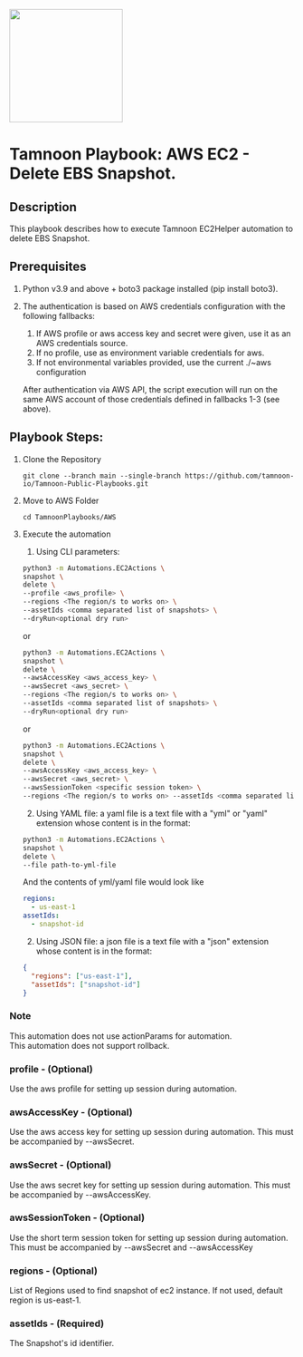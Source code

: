 
[comment]: <> (This is a readonly file, do not edit directly, to change update the snapshot_delete.json)
<img src='../../../../TamnoonPlaybooks/images/icons/Tamnoon.png' width = '200' />

# Tamnoon Playbook: AWS EC2 - Delete EBS Snapshot.
## Description

This playbook describes how to execute Tamnoon EC2Helper automation to delete EBS Snapshot.  
## Prerequisites
1. Python v3.9 and above + boto3 package installed (pip install boto3).  
2. The authentication is based on AWS credentials configuration with the following fallbacks:  
    1. If AWS profile or aws access key and secret were given, use it as an AWS credentials source.  
    2. If no profile, use as environment variable credentials for aws.  
    3. If not environmental variables provided, use the current ./~aws configuration  

    After authentication via AWS API, the script execution will run on the same AWS account of those credentials defined in fallbacks 1-3 (see above).

## Playbook Steps: 


1. Clone the Repository
	``````
	git clone --branch main --single-branch https://github.com/tamnoon-io/Tamnoon-Public-Playbooks.git
	``````

2. Move to AWS Folder
	``````
	cd TamnoonPlaybooks/AWS
	``````

3. Execute the automation

	1. Using CLI parameters:
	``````sh
	python3 -m Automations.EC2Actions \
	snapshot \
	delete \
	--profile <aws_profile> \
	--regions <The region/s to works on> \
	--assetIds <comma separated list of snapshots> \
	--dryRun<optional dry run>
	``````
	or  
	``````sh
	python3 -m Automations.EC2Actions \
	snapshot \
	delete \
	--awsAccessKey <aws_access_key> \
	--awsSecret <aws_secret> \
	--regions <The region/s to works on> \
	--assetIds <comma separated list of snapshots> \
	--dryRun<optional dry run>
	``````
	or  
	``````sh
	python3 -m Automations.EC2Actions \
	snapshot \
	delete \
	--awsAccessKey <aws_access_key> \
	--awsSecret <aws_secret> \
	--awsSessionToken <specific session token> \
	--regions <The region/s to works on> --assetIds <comma separated list of snapshots> --dryRun<optional dry run>
	``````

	2. Using YAML file: a yaml file is a text file with a "yml" or "yaml" extension whose content is in the format:
	``````sh
	python3 -m Automations.EC2Actions \
	snapshot \
	delete \
	--file path-to-yml-file
	``````
	And the contents of yml/yaml file would look like  
	``````yaml
	regions:
	  - us-east-1
	assetIds:
	  - snapshot-id
	``````

	2. Using JSON file: a json file is a text file with a "json" extension whose content is in the format:
	``````json
	{
	  "regions": ["us-east-1"],
	  "assetIds": ["snapshot-id"]
	}
	``````
### Note
This automation does not use actionParams for automation.  
This automation does not support rollback.
### profile - (Optional)
Use the aws profile for setting up session during automation.
### awsAccessKey - (Optional)
Use the aws access key for setting up session during automation. This must be accompanied by --awsSecret.
### awsSecret - (Optional)
Use the aws secret key for setting up session during automation. This must be accompanied by --awsAccessKey.
### awsSessionToken - (Optional)
Use the short term session token for setting up session during automation. This must be accompanied by --awsSecret and --awsAccessKey
### regions - (Optional)
List of Regions used to find snapshot of ec2 instance. If not used, default region is us-east-1.
### assetIds - (Required)
The Snapshot's id identifier.
